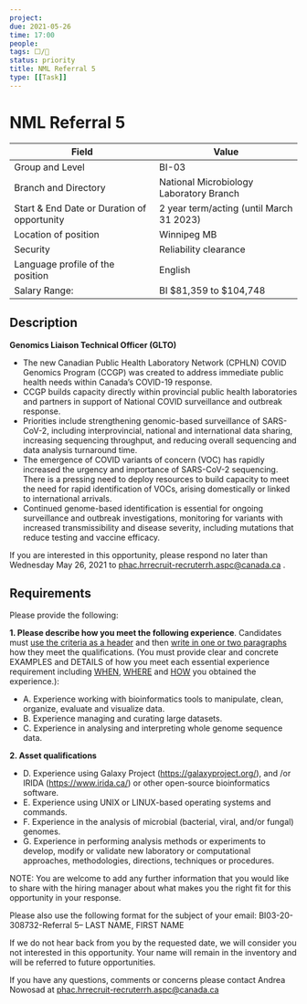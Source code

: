 ```yaml
---
project:
due: 2021-05-26
time: 17:00
people:
tags: ⬜/🧨 
status: priority
title: NML Referral 5
type: [[Task]]
---
```


# NML Referral 5

| Field                                       | Value                                    |
| ------------------------------------------- | ---------------------------------------- |
| Group and Level                             | BI-03                                    |
| Branch and Directory                        | National Microbiology Laboratory Branch  |
| Start & End Date or Duration of opportunity | 2 year term/acting (until March 31 2023) |
| Location of position                        | Winnipeg MB                              |
| Security                                    | Reliability clearance                    |
| Language profile of the position            | English                                  |
| Salary Range:                               | BI $81,359 to $104,748                   | 


## Description

**Genomics Liaison Technical Officer (GLTO)**

- The new Canadian Public Health Laboratory Network (CPHLN) COVID Genomics Program (CCGP) was created to address immediate public health needs within Canada’s COVID-19 response.
- CCGP builds capacity directly within provincial public health laboratories and partners in support of National COVID surveillance and outbreak response.
- Priorities include strengthening genomic-based surveillance of SARS-CoV-2, including interprovincial, national and international data sharing, increasing sequencing throughput, and reducing overall sequencing and data analysis turnaround time.
- The emergence of COVID variants of concern (VOC) has rapidly increased the urgency and importance of SARS-CoV-2 sequencing. There is a pressing need to deploy resources to build capacity to meet the need for rapid identification of VOCs, arising domestically or linked to international arrivals.
- Continued genome-based identification is essential for ongoing surveillance and outbreak investigations, monitoring for variants with increased transmissibility and disease severity, including mutations that reduce testing and vaccine efficacy.
 

If you are interested in this opportunity, please respond no later than Wednesday May 26, 2021 to phac.hrrecruit-recruterrh.aspc@canada.ca . 

## Requirements

Please provide the following:

**1. Please describe how you meet the following experience**. Candidates must <u>use the criteria as a header</u> and then <u>write in one or two paragraphs</u> how they meet the qualifications. (You must provide clear and concrete EXAMPLES and DETAILS of how you meet each essential experience requirement including <u>WHEN</u>, <u>WHERE</u> and <u>HOW</u> you obtained the experience.):

- A. Experience working with bioinformatics tools to manipulate, clean, organize, evaluate and visualize data.
- B. Experience managing and curating large datasets.
- C. Experience in analysing and interpreting whole genome sequence data.

**2. Asset qualifications**

- D. Experience using Galaxy Project (https://galaxyproject.org/), and /or IRIDA (https://www.irida.ca/) or other open-source bioinformatics software.
- E. Experience using UNIX or LINUX-based operating systems and commands.
- F. Experience in the analysis of microbial (bacterial, viral, and/or fungal) genomes.
- G. Experience in performing analysis methods or experiments to develop, modify or validate new laboratory or computational approaches, methodologies, directions, techniques or procedures.

 
NOTE: You are welcome to add any further information that you would like to share with the hiring manager about what makes you the right fit for this opportunity in your response.

 

Please also use the following format for the subject of your email: BI03-20-308732-Referral 5– LAST NAME, FIRST NAME

 

If we do not hear back from you by the requested date, we will consider you not interested in this opportunity.  Your name will remain in the inventory and will be referred to future opportunities.

 

If you have any questions, comments or concerns please contact Andrea Nowosad at phac.hrrecruit-recruterrh.aspc@canada.ca